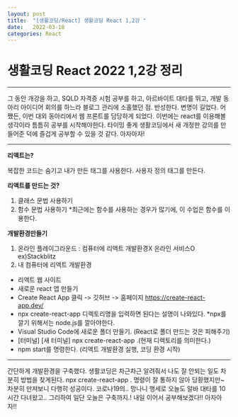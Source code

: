 ```yaml
---
layout: post
title:  "[생활코딩/React] 생활코딩 React 1,2강 "
date:   2022-03-18
categories: React
---
```


# 생활코딩 React 2022 1,2강 정리

---
그 동안 개강을 하고, SQLD 자격증 시험 공부를 하고, 아르바이트 대타를 뛰고, 개발 동아리 아이디어 회의를 하느라 블로그 관리에 소홀했던 점. 반성한다.
변명이 길었다. 어쨌든, 이번 대외 동아리에서 웹 프론트를 담당하게 되었다. 
이번에는 react를 이용해볼 생각이라 틈틈히 공부를 시작해야한다. 
타이밍 좋게 생활코딩에서 새 개정판 강의를 만들어준 덕에 즐겁게 공부할 수 있을 것 같다. 아자아자!

---

**리액트는?**

복잡한 코드는 숨기고 내가 만든 태그를 사용한다.
사용자 정의 태그를 만든다. 


**리액트를 만드는 것?**
1. 클래스 문법 사용하기
2. 함수 문법 사용하기
*최근에는 함수를 사용하는 경우가 많기에, 이 수업은 함수를 이용한다. 

**개발환경만들기**
1. 온라인 플레이그라운드 : 컴퓨터에 리액트 개발환경X 온라인 서비스O ex)Stackblitz
2. 내 컴퓨터에 리액트 개발환경
- 리액트 웹 사이트 
- 새로운 react 앱 만들기
- Create React App 클릭 -> 깃허브 -> 홈페이지 https://create-react-app.dev/
- npx create-react-app 디렉토리명을 입력하면 된다는 설명이 나와있다.
*npx를 깔기 위해서는 node.js를 깔아야한다. 
- Visual Studio Code에 새로운 폴더 만들기. (React로 폴더 만드는 것은 피해주기)
- [터미널] [새 터미널] npx create-react-app .(현재 디렉토리를 의미한다.)
- npm start를 명령한다. (리액트 개발환경 실행, 코딩 환경 시작)


---
간단하게 개발환경을 구축했다. 생활코딩은 차근차근 알려줘서 나도 잘 안되는 일도 차분히 방법을 찾게된다. 
npx create-react-app . 명령이 잘 통하지 않아 당황했지만~ 차분히 만져보니 다행히 성공이다.
코로나19의.. 망나니 행세로 오늘도 알바 대타를 10시간 다녀왔고.. 그리하여 일단 오늘은 구축까지.!
내일 이어서 공부해보겠다!! 아자아자!!
